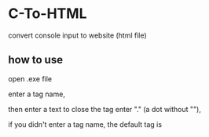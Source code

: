 # C-To-HTML
convert console input to website (html file)

## how to use 

open .exe file

enter a tag name,

then enter a text to close the tag enter "." (a dot without ""),

if you didn't enter a tag name, the default tag is <p>

